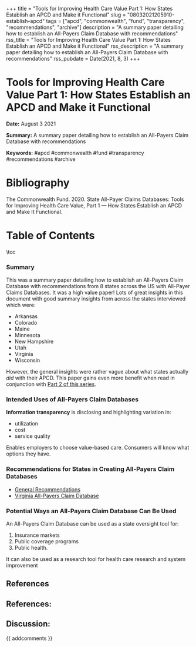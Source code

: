 +++
title = "Tools for Improving Health Care Value Part 1: How States Establish an APCD and Make it Functional"
slug = "08032021205910-establish-apcd"
tags = ["apcd", "commonwealth", "fund", "transparency", "recommendations", "archive"]
description = "A summary paper detailing how to establish an All-Payers Claim Database with recommendations"
rss_title = "Tools for Improving Health Care Value Part 1: How States Establish an APCD and Make it Functional"
rss_description = "A summary paper detailing how to establish an All-Payers Claim Database with recommendations"
rss_pubdate = Date(2021, 8, 3)
+++



Tools for Improving Health Care Value Part 1: How States Establish an APCD and Make it Functional
=========

**Date:** August 3 2021

**Summary:** A summary paper detailing how to establish an All-Payers Claim Database with recommendations

**Keywords:** #apcd #commonwealth #fund #transparency #recommendations  #archive

Bibliography
==========

The Commonwealth Fund. 2020. State All-Payer Claims Databases: Tools for Improving Health Care Value, Part 1 — How States Establish an APCD and Make It Functional.

Table of Contents
=========

\toc

### Summary

This was a summary paper detailing how to establish an All-Payers Claim Database with recommendations from 8 states across the US with All-Payer Claims Databases. It was a high value paper! Lots of great insights in this document with good summary insights from across the states interviewed which were:

  * Arkansas
  * Colorado
  * Maine
  * Minnesota
  * New Hampshire
  * Utah
  * Virginia
  * Wisconsin

However, the general insights were rather vague about what states actually *did* with their APCD. This paper gains even more benefit when read in conjunction with [Part 2 of this series](/08062021145920-benefits-state-apcds.md).

### Intended Uses of All-Payers Claim Databases

**Information transparency** is disclosing and highlighting variation in:

  * utilization
  * cost
  * service quality

Enables employers to choose value-based care. Consumers will know what options they have.

### Recommendations for States in Creating All-Payers Claim Databases

  * [General Recommendations](/08032021211415-apcd-recommendations.md)
  * [Virginia All-Payers Claim Database](/08032021211753-virginia-apcd.md)

### Potential Ways an All-Payers Claim Database Can Be Used

An All-Payers Claim Database can be used as a state oversight tool for:

1. Insurance markets
2. Public coverage programs
3. Public health.

It can also be used as a research tool for health care research and system improvement

## References

## References:
## Discussion: 

{{ addcomments }}
